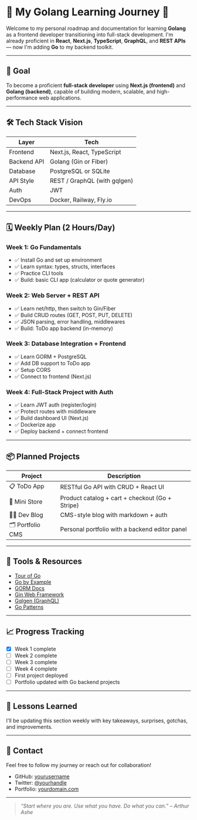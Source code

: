 # 🧠 My Golang Learning Journey 🚀

Welcome to my personal roadmap and documentation for learning **Golang** as a frontend developer transitioning into full-stack development. I'm already proficient in **React**, **Next.js**, **TypeScript**, **GraphQL**, and **REST APIs** — now I'm adding **Go** to my backend toolkit.

---

## 🎯 Goal

To become a proficient **full-stack developer** using **Next.js (frontend)** and **Golang (backend)**, capable of building modern, scalable, and high-performance web applications.

---

## 🛠️ Tech Stack Vision

| Layer       | Tech                         |
| ----------- | ---------------------------- |
| Frontend    | Next.js, React, TypeScript   |
| Backend API | Golang (Gin or Fiber)        |
| Database    | PostgreSQL or SQLite         |
| API Style   | REST / GraphQL (with gqlgen) |
| Auth        | JWT                          |
| DevOps      | Docker, Railway, Fly.io      |

---

## 🗓️ Weekly Plan (2 Hours/Day)

### **Week 1: Go Fundamentals**

- ✅ Install Go and set up environment
- ✅ Learn syntax: types, structs, interfaces
- ✅ Practice CLI tools
- ✅ Build: basic CLI app (calculator or quote generator)

### **Week 2: Web Server + REST API**

- ✅ Learn net/http, then switch to Gin/Fiber
- ✅ Build CRUD routes (GET, POST, PUT, DELETE)
- ✅ JSON parsing, error handling, middlewares
- ✅ Build: ToDo app backend (in-memory)

### **Week 3: Database Integration + Frontend**

- ✅ Learn GORM + PostgreSQL
- ✅ Add DB support to ToDo app
- ✅ Setup CORS
- ✅ Connect to frontend (Next.js)

### **Week 4: Full-Stack Project with Auth**

- ✅ Learn JWT auth (register/login)
- ✅ Protect routes with middleware
- ✅ Build dashboard UI (Next.js)
- ✅ Dockerize app
- ✅ Deploy backend + connect frontend

---

## 📦 Planned Projects

| Project          | Description                                     |
| ---------------- | ----------------------------------------------- |
| 📋 ToDo App      | RESTful Go API with CRUD + React UI             |
| 🛒 Mini Store    | Product catalog + cart + checkout (Go + Stripe) |
| 🧑‍💻 Dev Blog      | CMS-style blog with markdown + auth             |
| 🗂️ Portfolio CMS | Personal portfolio with a backend editor panel  |

---

## 🧪 Tools & Resources

- [Tour of Go](https://tour.golang.org/)
- [Go by Example](https://gobyexample.com/)
- [GORM Docs](https://gorm.io/docs/)
- [Gin Web Framework](https://github.com/gin-gonic/gin)
- [Gqlgen (GraphQL)](https://github.com/99designs/gqlgen)
- [Go Patterns](https://github.com/tmrts/go-patterns)

---

## 📈 Progress Tracking

- [x] Week 1 complete
- [ ] Week 2 complete
- [ ] Week 3 complete
- [ ] Week 4 complete
- [ ] First project deployed
- [ ] Portfolio updated with Go backend projects

---

## 🧠 Lessons Learned

I'll be updating this section weekly with key takeaways, surprises, gotchas, and improvements.

---

## 💬 Contact

Feel free to follow my journey or reach out for collaboration!

- GitHub: [yourusername](https://github.com/yourusername)
- Twitter: [@yourhandle](https://twitter.com/yourhandle)
- Portfolio: [yourdomain.com](https://yourdomain.com)

---

> _“Start where you are. Use what you have. Do what you can.” – Arthur Ashe_
